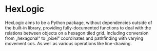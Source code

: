 # HexLogic
HexLogic aims to be a Python package, without dependencies outside of the built-in library, providing fully-documented functions to deal with the relations between objects on a hexagon tiled grid. Including conversion from „hexagonal“ to „pixel“ coordinates and pathfinding with varying movement cos. As well as various operations like line-drawing.
